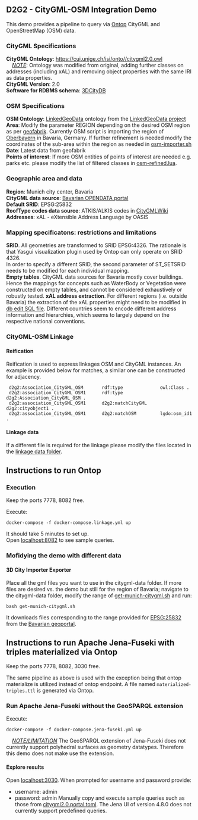 ## D2G2 - CityGML-OSM Integration Demo

This demo provides a pipeline to query via [Ontop](https://github.com/ontop/ontop) CityGML and OpenStreetMap (OSM) data.

### CityGML Specifications
**CityGML Ontology**: https://cui.unige.ch/isi/onto//citygml2.0.owl  
&nbsp;&nbsp;&nbsp;&nbsp;<ins>*NOTE*</ins>: Ontology was modified from original, adding further classes
on addresses (including xAL) and removing object properties with the same IRI as data properties.  
**CityGML Version**: 2.0  
**Software for RDBMS schema**: [3DCityDB](https://www.3dcitydb.org/3dcitydb/)

### OSM Specifications
**OSM Ontology**: [LinkedGeoData](https://github.com/GeoKnow/LinkedGeoData/blob/develop/lgd-ontop-web/lgd.owl) ontology from the [LinkedGeoData project](http://linkedgeodata.org/)  
**Area**: Modify the parameter REGION depending on the desired OSM region as per [geofabrik](http://download.geofabrik.de/). Currently OSM script is importing the region of [Oberbayern](http://download.geofabrik.de/europe/germany/bayern/oberbayern.html) in Bavaria, Germany.
If further refinement is needed modify the coordinates of the sub-area within the region as needed in [osm-importer.sh](osm2pgsql/osm-importer.sh)  
**Date**: Latest data from geofabrik  
**Points of interest**: If more OSM entities of points of interest are needed e.g. parks etc. please modify the list of filtered classes in [osm-refined.lua](osm2pgsql/osm-refined.lua).

### Geographic area and data
**Region**: Munich city center, Bavaria  
**CityGML data source**: [Bavarian OPENDATA portal](https://geodaten.bayern.de/opengeodata/)  
**Default SRID**: EPSG:25832  
**RoofType codes data source**: ATKIS/ALKIS codes in [CityGMLWiki](EPSG:25832)  
**Addresses**: xAL - eXtensible Address Language by OASIS

### Mapping specificatons: restrictions and limitations
**SRID**. All geometries are transformed to SRID EPSG:4326.
The rationale is that Yasgui visualization plugin used by Ontop can only operate on SRID 4326.  
In order to specify a different SRID, the second parameter of ST_SETSRID needs to be modified for each individual mapping.  
**Empty tables**. CityGML data sources for Bavaria mostly cover buildings.
Hence the mappings for concepts such as WaterBody or Vegetation were constructed on empty tables,
and cannot be considered exhaustively or robustly tested.
**xAL address extraction**. For different regions (i.e. outside Bavaria) the extraction of the xAL properties might need to be modified in [db edit SQL file](db-edit/edit-citydb-bavaria.sql).
Different countries seem to encode different address information and hierarchies, which seems to largely depend on
the respective national conventions.

### CityGML-OSM Linkage
#### Reification
Reification is used to express linkages OSM and CityGML instances. An example is provided below for matches, a similar one can be constructed for adjacency.

```
 d2g2:Association_CityGML_OSM       rdf:type              owl:Class .
 d2g2:association_CityGML_OSM1      rdf:type              d2g2:Association_CityGML_OSM .
 d2g2:association_CityGML_OSM1      d2g2:matchCityGML     d2g2:cityobject1 .
 d2g2:association_CityGML_OSM1      d2g2:matchOSM         lgdo:osm_id1 .
```

#### Linkage data
If a different file is required for the linkage please modify the files located in the [linkage data folder](linkage_citygml_osm/data.zip).

## Instructions to run Ontop
### Execution
Keep the ports 7778, 8082 free.

Execute:
```
docker-compose -f docker-compose.linkage.yml up
```
It should take 5 minutes to set up.  
Open [localhost:8082](http://localhost:8082/) to see sample queries.

### Mofidying the demo with different data
#### 3D City Importer Exporter
Place all the gml files you want to use in the citygml-data folder. If more files are desired vs. the demo but still for
the region of Bavaria; navigate to the citygml-data folder, modify the range of [get-munich-citygml.sh](citygml-data/get-munich-citygml.sh) and run:
```
bash get-munich-citygml.sh
```
It downloads files corresponding to the range provided for [EPSG:25832](https://epsg.io/25832) from the [Bavarian geoportal](https://geoportal.bayern.de/bayernatlas/?lang=de&topic=ba&bgLayer=atkis&catalogNodes=11&layers=WMS%7C%7COpendata_Auswahl_LoD2%7C%7Chttps:%2F%2Fgeoservices.bayern.de%2Fwms%2Fv1%2Fopendatagrid%7C%7Clod2%7C%7C1.1.1).

## Instructions to run Apache Jena-Fuseki with triples materialized via Ontop
Keep the ports 7778, 8082, 3030 free.

The same pipeline as above is used with the exception being that
ontop materialize is utilized instead of ontop endpoint. A file named
```materialized-triples.ttl``` is generated via Ontop.

### Run Apache Jena-Fuseki without the GeoSPARQL extension

Execute:
```
docker-compose -f docker-compose.jena-fuseki.yml up
```

&nbsp;&nbsp;&nbsp;&nbsp;<ins>*NOTE/LIMITATION*</ins> The GeoSPARQL extension of Jena-Fuseki does not currently support
polyhedral surfaces as geometry datatypes. Therefore this demo does not make use the extension.

#### Explore results
Open [localhost:3030](http://localhost:3030/). When prompted for username and password
provide:
- username: admin
- password: admin
  Manually copy and execute sample queries such as those
  from [citygml2.0.portal.toml](vkg/citygml2.0.portal.toml). The Jena UI of version 4.8.0 does not currently
  support predefined queries.